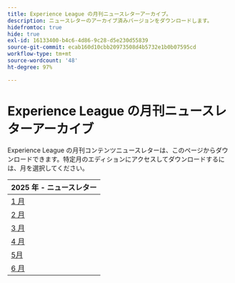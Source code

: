 ```yaml
---
title: Experience League の月刊ニュースレターアーカイブ。
description: ニュースレターのアーカイブ済みバージョンをダウンロードします。
hidefromtoc: true
hide: true
exl-id: 16133400-b4c6-4d86-9c28-d5e230d55839
source-git-commit: ecab160d10cbb20973508d4b5732e1b0b07595cd
workflow-type: tm+mt
source-wordcount: '48'
ht-degree: 97%

---
```


# Experience League の月刊ニュースレターアーカイブ

Experience League の月刊コンテンツニュースレターは、このページからダウンロードできます。特定月のエディションにアクセスしてダウンロードするには、月を選択してください。

| 2025 年 - ニュースレター |
|------------|
| [1 月](assets/Jan-Newsletter.pdf) |
| [2 月](assets/Feb-Newsletter.pdf) |
| [3 月](assets/March-Newsletter.pdf) |
| [4 月](assets/April-Newsletter.pdf) |
| [5月](assets/May-Newsletter.pdf) |
| [6 月 ](assets/June-Newsletter.pdf) |

